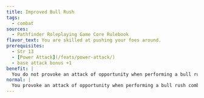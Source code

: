 ```yaml
---
title: Improved Bull Rush
tags:
  - combat
sources:
  - Pathfinder Roleplaying Game Core Rulebook
flavor_text: You are skilled at pushing your foes around.
prerequisites:
  - Str 13
  - [Power Attack](/feats/power-attack/)
  - base attack bonus +1
benefit: |
  You do not provoke an attack of opportunity when performing a bull rush combat maneuver. In addition, you receive a +2 bonus on checks made to bull rush a foe. You also receive a +2 bonus to your Combat Maneuver Defense whenever an opponent tries to bull rush you.
normal: |
  You provoke an attack of opportunity when performing a bull rush combat maneuver.
---
```


